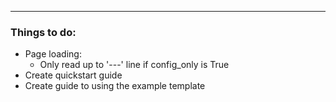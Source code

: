
---

### Things to do:

- Page loading:
    - Only read up to '---' line if config_only is True
- Create quickstart guide
- Create guide to using the example template